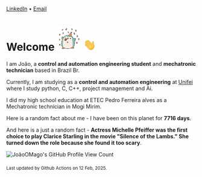 [LinkedIn](https://www.linkedin.com/in/joão-pedro-gozzoli-b95641301/) &bull;
[Email](joaopedrogozzoli@gmail.com)

# Welcome <img src="happy.gif" height="64px" /> <img src="wave.gif" height="32px" />

I am João, a  **control and automation engineering student** and **mechatronic technician** based in Brazil Br.

Currently, I am studying as a **control and automation engineering** at [Unifei](https://unifei.edu.br) where I study python, C, C++, project management and Ai.

I did my high school education at ETEC Pedro Ferreira alves as a Mechatronic technician in Mogi Mirim.

Here is a random fact about me - I have been on this planet for **7716 days**.

And here is a just a random fact -  **Actress Michelle Pfeiffer was the first choice to play Clarice Starling in the movie "Silence of the Lambs." She turned down the role because she found it too scary**.

![JoãoOMago's GitHub Profile View Count](https://komarev.com/ghpvc/?username=JoaoOMago)

<sub>Last updated by Github Actions on 12 Feb, 2025.</sub>
